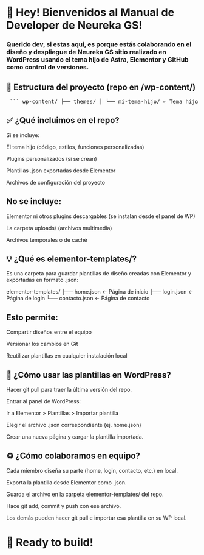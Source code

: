 # 📆 Hey! Bienvenidos al Manual de Developer de Neureka GS!

### Querido dev, si estas aquí, es porque estás colaborando en el diseño y despliegue de Neureka GS sitio realizado en WordPress usando el tema hijo de Astra, Elementor y GitHub como control de versiones.

## 📆 Estructura del proyecto (repo en /wp-content/)

<pre> ``` wp-content/ ├── themes/ │ └── mi-tema-hijo/ ← Tema hijo personalizado (basado en Astra) ├── plugins/ │ └── nuestros-plugins/ ← Plugins propios (si usamos alguno) ├── uploads/ ← Ignorado (archivos multimedia) ├── elementor-templates/ ← Plantillas .json exportadas desde Elementor ├── .gitignore └── README.md ``` </pre>

## ✅ ¿Qué incluimos en el repo?

Sí se incluye:

El tema hijo (código, estilos, funciones personalizadas)

Plugins personalizados (si se crean)

Plantillas .json exportadas desde Elementor

Archivos de configuración del proyecto

## No se incluye:

Elementor ni otros plugins descargables (se instalan desde el panel de WP)

La carpeta uploads/ (archivos multimedia)

Archivos temporales o de caché

## 💡 ¿Qué es elementor-templates/?

Es una carpeta para guardar plantillas de diseño creadas con Elementor y exportadas en formato .json:

elementor-templates/
  ├── home.json        ← Página de inicio
  ├── login.json       ← Página de login
  └── contacto.json    ← Página de contacto

## Esto permite:

Compartir diseños entre el equipo

Versionar los cambios en Git

Reutilizar plantillas en cualquier instalación local

## 🤖 ¿Cómo usar las plantillas en WordPress?

Hacer git pull para traer la última versión del repo.

Entrar al panel de WordPress:

Ir a Elementor > Plantillas > Importar plantilla

Elegir el archivo .json correspondiente (ej. home.json)

Crear una nueva página y cargar la plantilla importada.

## ♻️ ¿Cómo colaboramos en equipo?

Cada miembro diseña su parte (home, login, contacto, etc.) en local.

Exporta la plantilla desde Elementor como .json.

Guarda el archivo en la carpeta elementor-templates/ del repo.

Hace git add, commit y push con ese archivo.

Los demás pueden hacer git pull e importar esa plantilla en su WP local.

# 🚀 Ready to build!
